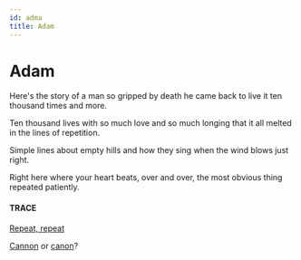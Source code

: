```yaml
---
id: adma
title: Adam
---
```


# Adam

Here's the story of a man
so gripped by death
he came back to live it
ten thousand times and more.

Ten thousand lives
with so much love
and so much longing
that it all melted
in the lines of repetition.

Simple lines about empty
hills and how they sing
when the wind blows
just right.

Right here 
where your heart beats,
over and over,
the most obvious thing
repeated patiently.


#### TRACE

[Repeat, repeat](https://www.youtube.com/watch?v=VYyHAXZKaPQ&t=86 "Cloud Cult")

[Cannon](https://poethead.wordpress.com/2010/10/30/a-saturday-woman-poet-moya-cannon/) or [canon](https://www.youtube.com/watch?v=GQnip2alfAM "Vivaldi")?
